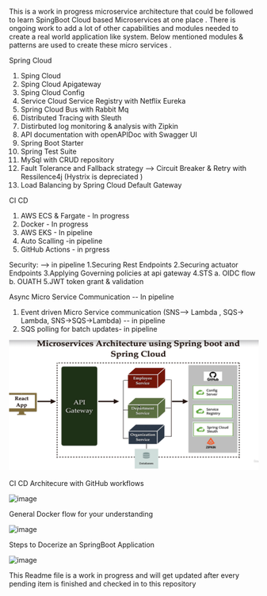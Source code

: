 This is a  work in progress  microservice architecture that could be followed to learn SpingBoot Cloud based Microservices at one place .
There is ongoing work to add  a lot of other capabilities and modules needed to create a real world application like system.
Below mentioned modules & patterns  are used to create these micro services .

Spring Cloud 
1. Sping Cloud
2. Sping Cloud Apigateway
3. Sping Cloud Config
4. Service Cloud Service Registry with Netflix Eureka 
5. Spring Cloud Bus with Rabbit Mq
6. Distributed Tracing with Sleuth
7. Distirbuted log monitoring & analysis with Zipkin
8. API documentation with openAPIDoc with  Swagger UI
9. Spring Boot Starter
10. Spring Test Suite 
11. MySql with CRUD repository 
12. Fault Tolerance and Fallback strategy --> Circuit Breaker & Retry with Ressilence4j (Hystrix is depreciated )
13. Load Balancing by Spring Cloud Default Gateway 

CI CD 
1. AWS ECS & Fargate - In progress
2. Docker  - In progress
3. AWS EKS - In pipeline
4. Auto Scalling -in pipeline
5. GitHub Actions - in prgress

Security: --> in pipeline 
1.Securing Rest Endpoints
2.Securing actuator Endpoints
3.Applying Governing policies at api gateway
4.STS 
  a. OIDC  flow 
  b. OUATH 
5.JWT token grant  & validation 


Async Micro Service  Communication -- In pipeline
1. Event driven Micro Service communication (SNS--> Lambda , SQS-> Lambda, SNS->SQS->Lambda) -- in pipeline
2. SQS polling for batch updates- in pipeline






![Spring Cloud Architecture](https://github.com/choudharyamit3400/microservices-springboot/blob/main/architecture.png)

CI CD Architecure with GitHub workflows 

<img width="785" alt="image" src="https://github.com/user-attachments/assets/52a51956-a312-48ee-b6f8-ee92529a177a">

General Docker flow for your understanding 

<img width="671" alt="image" src="https://github.com/user-attachments/assets/9a60b5aa-3fa3-4a8f-a982-f502693ce7d1">

Steps to Docerize an SpringBoot Application 

<img width="706" alt="image" src="https://github.com/user-attachments/assets/820e8e3b-ba44-4c98-8331-79d4bfba2b78">


This Readme file is a work in progress and will get updated after every  pending item is finished and checked in to this repository 


